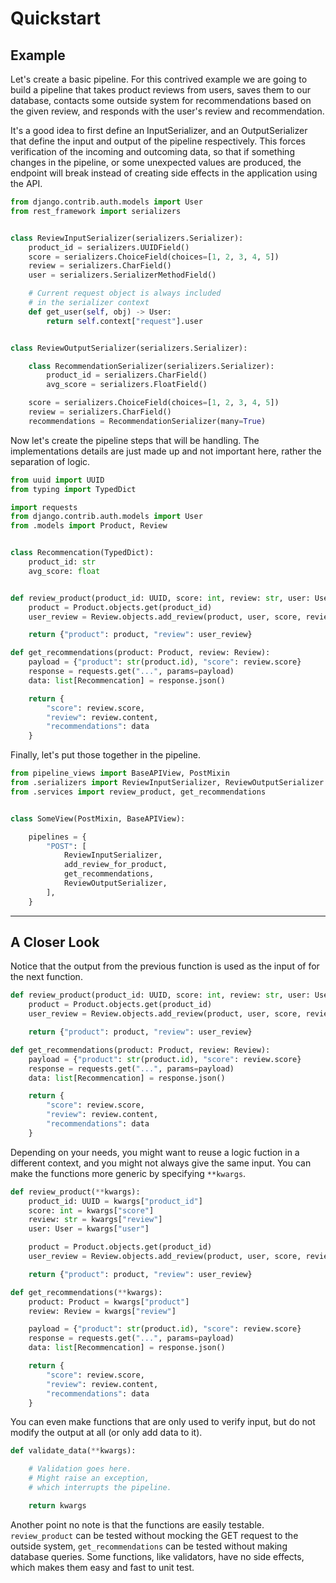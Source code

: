 # Quickstart

## Example

Let's create a basic pipeline. For this contrived example we are going to build
a pipeline that takes product reviews from users, saves them to our database,
contacts some outside system for recommendations based on the given review, and
responds with the user's review and recommendation.

It's a good idea to first define an InputSerializer, and an OutputSerializer that define
the input and output of the pipeline respectively. This forces verification of the incoming
and outcoming data, so that if something changes in the pipeline, or some unexpected values
are produced, the endpoint will break instead of creating side effects in the application
using the API.

```python title="serializers.py"
from django.contrib.auth.models import User
from rest_framework import serializers


class ReviewInputSerializer(serializers.Serializer):
    product_id = serializers.UUIDField()
    score = serializers.ChoiceField(choices=[1, 2, 3, 4, 5])
    review = serializers.CharField()
    user = serializers.SerializerMethodField()

    # Current request object is always included
    # in the serializer context
    def get_user(self, obj) -> User:
        return self.context["request"].user


class ReviewOutputSerializer(serializers.Serializer):

    class RecommendationSerializer(serializers.Serializer):
        product_id = serializers.CharField()
        avg_score = serializers.FloatField()

    score = serializers.ChoiceField(choices=[1, 2, 3, 4, 5])
    review = serializers.CharField()
    recommendations = RecommendationSerializer(many=True)


```

Now let's create the pipeline steps that will be handling. The implementations
details are just made up and not important here, rather the separation of logic.

```python title="services.py"
from uuid import UUID
from typing import TypedDict

import requests
from django.contrib.auth.models import User
from .models import Product, Review


class Recommencation(TypedDict):
    product_id: str
    avg_score: float


def review_product(product_id: UUID, score: int, review: str, user: User):
    product = Product.objects.get(product_id)
    user_review = Review.objects.add_review(product, user, score, review)

    return {"product": product, "review": user_review}

def get_recommendations(product: Product, review: Review):
    payload = {"product": str(product.id), "score": review.score}
    response = requests.get("...", params=payload)
    data: list[Recommencation] = response.json()

    return {
        "score": review.score,
        "review": review.content,
        "recommendations": data
    }
```

Finally, let's put those together in the pipeline.

```python title="views.py"
from pipeline_views import BaseAPIView, PostMixin
from .serializers import ReviewInputSerializer, ReviewOutputSerializer
from .services import review_product, get_recommendations


class SomeView(PostMixin, BaseAPIView):

    pipelines = {
        "POST": [
            ReviewInputSerializer,
            add_review_for_product,
            get_recommendations,
            ReviewOutputSerializer,
        ],
    }
```

---

## A Closer Look

Notice that the output from the previous function is used as the input of for
the next function.

```python hl_lines="5 6 7"
def review_product(product_id: UUID, score: int, review: str, user: User):
    product = Product.objects.get(product_id)
    user_review = Review.objects.add_review(product, user, score, review)

    return {"product": product, "review": user_review}

def get_recommendations(product: Product, review: Review):
    payload = {"product": str(product.id), "score": review.score}
    response = requests.get("...", params=payload)
    data: list[Recommencation] = response.json()

    return {
        "score": review.score,
        "review": review.content,
        "recommendations": data
    }
```

Depending on your needs, you might want to reuse a logic fuction in a different context,
and you might not always give the same input. You can make the functions more generic
by specifying `**kwargs`.

```python hl_lines="1 2 3 4 5 12 13 14"
def review_product(**kwargs):
    product_id: UUID = kwargs["product_id"]
    score: int = kwargs["score"]
    review: str = kwargs["review"]
    user: User = kwargs["user"]

    product = Product.objects.get(product_id)
    user_review = Review.objects.add_review(product, user, score, review)

    return {"product": product, "review": user_review}

def get_recommendations(**kwargs):
    product: Product = kwargs["product"]
    review: Review = kwargs["review"]

    payload = {"product": str(product.id), "score": review.score}
    response = requests.get("...", params=payload)
    data: list[Recommencation] = response.json()

    return {
        "score": review.score,
        "review": review.content,
        "recommendations": data
    }
```

You can even make functions that are only used to verify input,
but do not modify the output at all (or only add data to it).

```python
def validate_data(**kwargs):

    # Validation goes here.
    # Might raise an exception,
    # which interrupts the pipeline.

    return kwargs

```

Another point no note is that the functions are easily testable.
`review_product` can be tested without mocking the GET request
to the outside system, `get_recommendations` can be tested
without making database queries. Some functions, like validators,
have no side effects, which makes them easy and fast to unit test.
